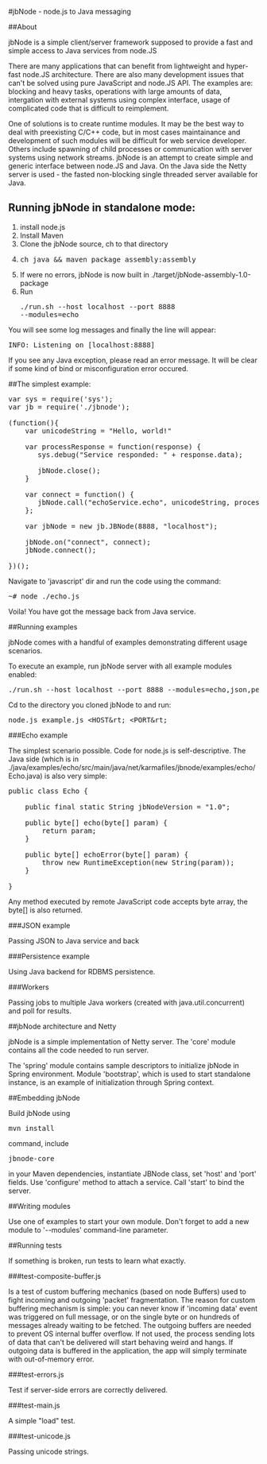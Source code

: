 #jbNode - node.js to Java messaging 

##About

jbNode is a simple client/server framework supposed to provide a fast and simple access to Java services from node.JS

There are many applications that can benefit from lightweight and hyper-fast node.JS architecture. There are also many development issues that can't be solved using pure JavaScript and node.JS API.
The examples are: blocking and heavy tasks, operations with large amounts of data, intergation with external systems using complex interface, usage of complicated code that is difficult to reimplement.

One of solutions is to create runtime modules. It may be the best way to deal with preexisting C/C++ code, but in most cases maintainance and development of such modules will be difficult for web service developer. Others include spawning of child processes or communication with server systems using network streams. jbNode is an attempt to create simple and generic interface between node.JS and Java. On the Java side the Netty server is used - the fasted non-blocking single threaded server available for Java. 

## Running jbNode in standalone mode:

1. install node.js
2. Install Maven
3. Clone the jbNode source, ch to that directory
4. <pre>ch java && maven package assembly:assembly</pre>
5. If were no errors, jbNode is now built in ./target/jbNode-assembly-1.0-package
6. Run <pre>./run.sh --host localhost --port 8888 --modules=echo</pre>

You will see some log messages and finally the line will appear:
<pre>INFO: Listening on [localhost:8888]</pre>
If you see any Java exception, please read an error message. It will be clear if some kind of bind or misconfiguration error occured.

##The simplest example: 

<pre>
var sys = require('sys');
var jb = require('./jbnode');

(function(){
    var unicodeString = "Hello, world!"

    var processResponse = function(response) {
       sys.debug("Service responded: " + response.data);

       jbNode.close();
    }

    var connect = function() {
       jbNode.call("echoService.echo", unicodeString, processResponse);
    };

    var jbNode = new jb.JBNode(8888, "localhost");
   
    jbNode.on("connect", connect);
    jbNode.connect();

})();
</pre>

Navigate to 'javascript' dir and run the code using the command: 
<pre>
~# node ./echo.js
</pre>
Voila! You have got the message back from Java service.

##Running examples

jbNode comes with a handful of examples demonstrating different usage scenarios.

To execute an example, run jbNode server with all example modules enabled: 

<pre>./run.sh --host localhost --port 8888 --modules=echo,json,persist,workers</pre>

Cd to the directory you cloned jbNode to and run:

<pre>node.js example.js &lt;HOST&rt; &lt;PORT&rt; </pre> 

###Echo example

The simplest scenario possible. Code for node.js is self-descriptive. The Java side (which is in ./java/examples/echo/src/main/java/net/karmafiles/jbnode/examples/echo/Echo.java) is also very simple:

<pre>
public class Echo {

    public final static String jbNodeVersion = "1.0";

    public byte[] echo(byte[] param) {
        return param;
    }

    public byte[] echoError(byte[] param) {
        throw new RuntimeException(new String(param));
    }

}
</pre>

Any method executed by remote JavaScript code accepts byte array, the byte[] is also returned. 

###JSON example

Passing JSON to Java service and back

###Persistence example

Using Java backend for RDBMS persistence.

###Workers

Passing jobs to multiple Java workers (created with java.util.concurrent) and poll for results. 

##jbNode architecture and Netty

jbNode is a simple implementation of Netty server. The 'core' module contains all the code needed to run server. 

The 'spring' module contains sample descriptors to initialize jbNode in Spring environment. Module 'bootstrap', which is used to start standalone instance, is an example of initialization through Spring context. 

##Embedding jbNode

Build jbNode using <pre>mvn install</pre> command, include <pre><artifactId>jbnode-core</artifactId></pre> in your Maven dependencies, instantiate JBNode class, set 'host' and 'port' fields. Use 'configure' method to attach a service. Call 'start' to bind the server. 

##Writing modules

Use one of examples to start your own module. Don't forget to add a new module to '--modules' command-line parameter. 

##Running tests

If something is broken, run tests to learn what exactly. 

###test-composite-buffer.js

Is a test of custom buffering mechanics (based on node Buffers) used to fight incoming and outgoing 'packet' fragmentation. 
The reason for custom buffering mechanism is simple: you can never know if 'incoming data' event was triggered on full message, or on the single byte or on hundreds of messages already waiting to be fetched. The outgoing buffers are needed to prevent OS internal buffer overflow. If not used, the process sending lots of data that can't be delivered will start behaving weird and hangs. If outgoing data is buffered in the application, the app will simply terminate with out-of-memory error. 

###test-errors.js

Test if server-side errors are correctly delivered. 

###test-main.js

A simple "load" test. 

###test-unicode.js

Passing unicode strings.


